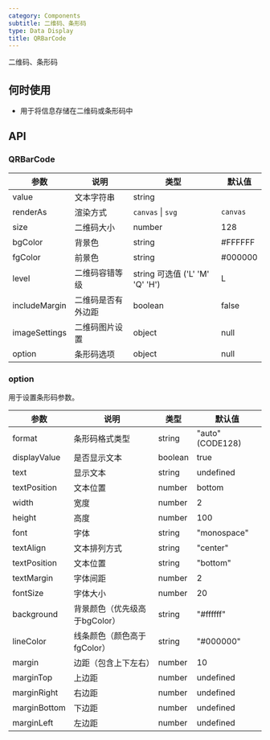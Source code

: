 ```yaml
---
category: Components
subtitle: 二维码、条形码
type: Data Display
title: QRBarCode
---
```


二维码、条形码

## 何时使用

- 用于将信息存储在二维码或条形码中

## API

### QRBarCode

| 参数 | 说明 | 类型 | 默认值 |
| --- | --- | --- | --- |
| value | 文本字符串 | string |  |
| renderAs | 渲染方式 | `canvas` \| `svg` | `canvas` |
| size | 二维码大小 | number | 128 |
| bgColor | 背景色 | string | #FFFFFF |
| fgColor | 前景色 | string | #000000 |
| level | 二维码容错等级 | string 可选值 ('L' 'M' 'Q' 'H') | L |
| includeMargin | 二维码是否有外边距 | boolean | false |
| imageSettings | 二维码图片设置 | object | null |
| option | 条形码选项 | object | null |

### option

用于设置条形码参数。

| 参数 | 说明 | 类型 | 默认值 |
| --- | --- | --- | --- |
| format | 条形码格式类型 | string | "auto" (CODE128) |
| displayValue | 是否显示文本 | boolean | true |
| text | 显示文本 | string | undefined |
| textPosition | 文本位置 | number | bottom |
| width | 宽度 | number | 2 | 
| height | 高度 | number | 100 |
| font | 字体 | string | "monospace" |
| textAlign | 文本排列方式 | string | "center" |
| textPosition | 文本位置 |	string | "bottom" |
| textMargin | 字体间距 | number | 2 |
| fontSize | 字体大小 | number | 20 |
| background | 背景颜色（优先级高于bgColor）| string | "#ffffff" |
| lineColor | 线条颜色（颜色高于fgColor）| string | "#000000" |
| margin | 边距（包含上下左右） | number | 10	|
| marginTop | 上边距 | number | undefined |
| marginRight | 右边距 | number | undefined |
| marginBottom | 下边距 | number | undefined |
| marginLeft | 左边距 | number | undefined |

